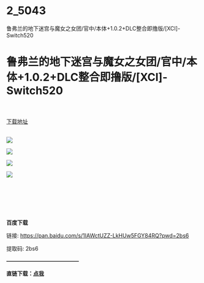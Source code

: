 # 2_5043
鲁弗兰的地下迷宫与魔女之女团/官中/本体+1.0.2+DLC整合即撸版/[XCI]-Switch520
# 鲁弗兰的地下迷宫与魔女之女团/官中/本体+1.0.2+DLC整合即撸版/[XCI]-Switch520
 <br/></br>
[下载地址](https://www.switch520.cc/article/5043 "下载地址")
<br/></br>

<p><strong><img src="https://ae01.alicdn.com/kf/Ud75cd06a7b5d422b9584236d0bd75fe7y.jpg"></strong></p>
<p><img src="https://ae01.alicdn.com/kf/Ua4a5911e14894d45b9b71dcac8020d95n.jpg"></p>
<p><img src="https://ae01.alicdn.com/kf/U43937b73ccf1486eaec8af254d348b2cH.jpg"></p>
<p><img src="https://ae01.alicdn.com/kf/U73015868362c4db2981eb60cbf7c7b55P.jpg"></p>
<p>&nbsp;</p>
<p>&nbsp;</p>
<p>&nbsp;</p>
<p><strong>百度下载</strong></p>
<p>链接: <a href="https://pan.baidu.com/s/1IAWctUZZ-LkHUw5FGY84RQ?pwd=2bs6">https://pan.baidu.com/s/1IAWctUZZ-LkHUw5FGY84RQ?pwd=2bs6 </a></p>
<p>提取码: 2bs6</p>
<p><strong>—————————————–</strong></p>
<p><strong>直链下载：<a href="http://www.iyayavps.cf/COVEN%20AND%20LABYRINTH%20OF%20REFRAIN%20(TC%20Ver.)%20%5B010055F00B5F6000%5D%20%5Bv131072%5D%20(1G+1U+5D).xci" target="_self" rel="noopener noreferrer">点我</a></strong></p>
